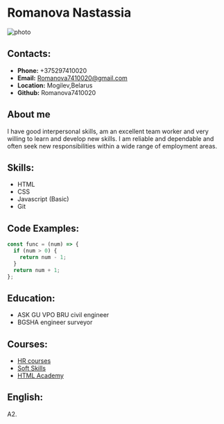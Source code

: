 # **Romanova Nastassia**
![photo](../rsschool-cv/photo.jpg)

## **Contacts:**
* **Phone:** +375297410020
* **Email:** Romanova7410020@gmail.com
* **Location:** Mogilev,Belarus
* **Github:** Romanova7410020

## **About me**

I have good interpersonal skills, am an excellent team worker and very willing to learn and develop new skills.
I am reliable and dependable and often seek new responsibilities within a wide range of employment areas.

## **Skills:**
* HTML
* CSS
* Javascript (Basic)
* Git

## **Code Examples:**
```javascript
const func = (num) => {
  if (num > 0) {
    return num - 1;
  }
  return num + 1;
};
```
## **Education:**
* ASK GU VPO BRU civil engineer
* BGSHA engineer surveyor

## **Courses:**
* [HR courses](https://zis.expert/courses/management/professionalnye-umeniya-menedzhera_/)
* [Soft Skills](https://zis.expert/courses/soft-skills/emotsionalnyy-intellekt-dlya-biznesa/)
* [HTML Academy](https://htmlacademy.ru/)

## **English:**
A2. 
